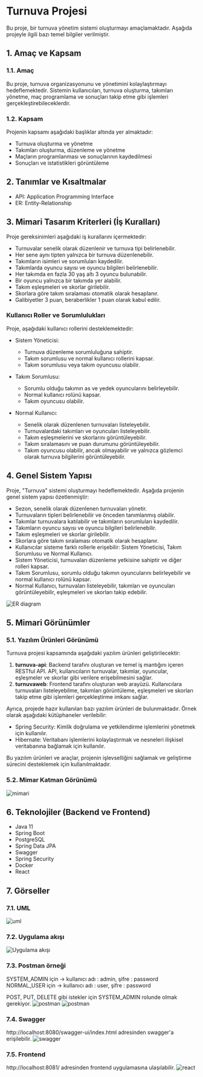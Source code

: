 # Turnuva Projesi

Bu proje, bir turnuva yönetim sistemi oluşturmayı amaçlamaktadır. Aşağıda projeyle ilgili bazı temel bilgiler verilmiştir.

## 1. Amaç ve Kapsam
### 1.1. Amaç
Bu proje, turnuva organizasyonunu ve yönetimini kolaylaştırmayı hedeflemektedir. Sistemin kullanıcıları, turnuva oluşturma, takımları yönetme, maç programlama ve sonuçları takip etme gibi işlemleri gerçekleştirebileceklerdir.

### 1.2. Kapsam
Projenin kapsamı aşağıdaki başlıklar altında yer almaktadır:
- Turnuva oluşturma ve yönetme
- Takımları oluşturma, düzenleme ve yönetme
- Maçların programlanması ve sonuçlarının kaydedilmesi
- Sonuçları ve istatistikleri görüntüleme

## 2. Tanımlar ve Kısaltmalar
- API: Application Programming Interface
- ER: Entity-Relationship

## 3. Mimari Tasarım Kriterleri (İş Kuralları)

Proje gereksinimleri aşağıdaki iş kurallarını içermektedir:

- Turnuvalar senelik olarak düzenlenir ve turnuva tipi belirlenebilir.
- Her sene aynı tipten yalnızca bir turnuva düzenlenebilir.
- Takımların isimleri ve sorumluları kaydedilir.
- Takımlarda oyuncu sayısı ve oyuncu bilgileri belirlenebilir.
- Her takımda en fazla 30 yaş altı 3 oyuncu bulunabilir.
- Bir oyuncu yalnızca bir takımda yer alabilir.
- Takım eşleşmeleri ve skorlar girilebilir.
- Skorlara göre takım sıralaması otomatik olarak hesaplanır.
- Galibiyetler 3 puan, beraberlikler 1 puan olarak kabul edilir.

### Kullanıcı Roller ve Sorumlulukları

Proje, aşağıdaki kullanıcı rollerini desteklemektedir:

- Sistem Yöneticisi:
    - Turnuva düzenleme sorumluluğuna sahiptir.
    - Takım sorumlusu ve normal kullanıcı rollerini kapsar.
    - Takım sorumlusu veya takım oyuncusu olabilir.

- Takım Sorumlusu:
    - Sorumlu olduğu takımın as ve yedek oyuncularını belirleyebilir.
    - Normal kullanıcı rolünü kapsar.
    - Takım oyuncusu olabilir.

- Normal Kullanıcı:
    - Senelik olarak düzenlenen turnuvaları listeleyebilir.
    - Turnuvalardaki takımları ve oyuncuları listeleyebilir.
    - Takım eşleşmelerini ve skorlarını görüntüleyebilir.
    - Takım sıralamasını ve puan durumunu görüntüleyebilir.
    - Takım oyuncusu olabilir, ancak olmayabilir ve yalnızca gözlemci olarak turnuva bilgilerini görüntüleyebilir.


## 4. Genel Sistem Yapısı

Proje, "Turnuva" sistemi oluşturmayı hedeflemektedir. Aşağıda projenin genel sistem yapısı özetlenmiştir:

- Sezon, senelik olarak düzenlenen turnuvaları yönetir.
- Turnuvaların tipleri belirlenebilir ve önceden tanımlanmış olabilir.
- Takımlar turnuvalara katılabilir ve takımların sorumluları kaydedilir.
- Takımların oyuncu sayısı ve oyuncu bilgileri belirlenebilir.
- Takım eşleşmeleri ve skorlar girilebilir.
- Skorlara göre takım sıralaması otomatik olarak hesaplanır.
- Kullanıcılar sisteme farklı rollerle erişebilir: Sistem Yöneticisi, Takım Sorumlusu ve Normal Kullanıcı.
- Sistem Yöneticisi, turnuvaları düzenleme yetkisine sahiptir ve diğer rolleri kapsar.
- Takım Sorumlusu, sorumlu olduğu takımın oyuncularını belirleyebilir ve normal kullanıcı rolünü kapsar.
- Normal Kullanıcı, turnuvaları listeleyebilir, takımları ve oyuncuları görüntüleyebilir, eşleşmeleri ve skorları takip edebilir.

![](src/main/resources/static/images/DB-ER-diagram.PNG "ER diagram")
## 5. Mimari Görünümler

### 5.1. Yazılım Ürünleri Görünümü

Turnuva projesi kapsamında aşağıdaki yazılım ürünleri geliştirilecektir:

1. **turnuva-api**: Backend tarafını oluşturan ve temel iş mantığını içeren RESTful API. API, kullanıcıların turnuvalar, takımlar, oyuncular, eşleşmeler ve skorlar gibi verilere erişebilmesini sağlar.
2. **turnuvaweb**: Frontend tarafını oluşturan web arayüzü. Kullanıcılara turnuvaları listeleyebilme, takımları görüntüleme, eşleşmeleri ve skorları takip etme gibi işlemleri gerçekleştirme imkanı sağlar.

Ayrıca, projede hazır kullanılan bazı yazılım ürünleri de bulunmaktadır. Örnek olarak aşağıdaki kütüphaneler verilebilir:

- Spring Security: Kimlik doğrulama ve yetkilendirme işlemlerini yönetmek için kullanılır.
- Hibernate: Veritabanı işlemlerini kolaylaştırmak ve nesneleri ilişkisel veritabanına bağlamak için kullanılır.

Bu yazılım ürünleri ve araçlar, projenin işlevselliğini sağlamak ve geliştirme sürecini desteklemek için kullanılmaktadır.

### 5.2. Mimar Katman Görünümü
![](src/main/resources/static/images/mimari-katman-gorunum.PNG "mimari")

## 6. Teknolojiler (Backend ve Frontend)
* Java 11
* Spring Boot
* PostgreSQL
* Spring Data JPA
* Swagger
* Spring Security
* Docker
* React

## 7. Görseller
### 7.1. UML
![](src/main/resources/static/images/UML.PNG "uml")

### 7.2. Uygulama akışı
![](src/main/resources/static/images/tournamentAppFlow.PNG "Uygulama akışı")

### 7.3. Postman örneği
SYSTEM_ADMIN için -> kullanıcı adı : admin, şifre : password
NORMAL_USER için -> kullanıcı adı : user, şifre : password

POST, PUT, DELETE gibi istekler için SYSTEM_ADMIN rolunde olmak gerekiyor.
![](src/main/resources/static/images/postman.PNG "postman")
![](src/main/resources/static/images/auth-postman.PNG "postman")

### 7.4. Swagger
http://localhost:8080/swagger-ui/index.html adresinden swagger'a erişilebilir.
![](src/main/resources/static/images/swagger.PNG "swagger")

### 7.5. Frontend
http://localhost:8081/ adresinden frontend uygulamasına ulaşılabilir.
![](src/main/resources/static/images/frontend.PNG "react")
